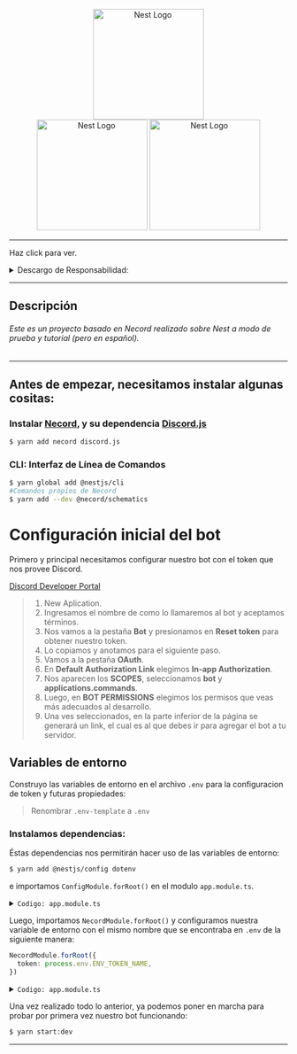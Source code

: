 <p align="center" >
    <a href="http://nestjs.com/" target="blank"><img src="https://nestjs.com/img/logo-small.svg" width="200" alt="Nest Logo" /></a></br>
    <a href="https://necord.org/" target="blank"><img src="https://necord.org/img/logo.png" width="200" alt="Nest Logo" /></a>
    <a href="https://necord.org/" target="blank"><img src="https://camo.githubusercontent.com/94402c561f7851d7d3c899ea70b282bd177f344319f08cb1d743de36f00cf020/68747470733a2f2f646973636f72642e6a732e6f72672f7374617469632f6c6f676f2e737667" width="200" alt="Nest Logo" /></a>
</p>


---
Haz click para ver.

<details>
<summary id="descargo-de-responsabilidad">Descargo de Responsabilidad:</summary>

<p>Este bot de Discord, utilizando la biblioteca Necord, tiene fines recreativos y de entretenimiento. 
La información proporcionada por el bot puede no ser completamente precisa o actualizada. No me hago responsable de las decisiones tomadas basándose en la información proporcionada por el bot.

El uso del bot está sujeto a cambios sin previo aviso. No garantizamos la disponibilidad continua, la funcionalidad o la precisión de los comandos proporcionados.

Este bot puede contener enlaces a sitios web de terceros. No respaldamos ni asumimos responsabilidad por el contenido de esos sitios.

Los usuarios son responsables de cumplir con los términos de servicio de Discord y cualquier otra regulación aplicable al utilizar este bot.

Al utilizar este bot, aceptas este descargo de responsabilidad y los términos de uso asociados.</p>
</details>

---

## Descripción

###### Este es un proyecto basado en Necord realizado sobre Nest a modo de prueba y tutorial (pero en español).

_________________________

## Antes de empezar, necesitamos instalar algunas cositas:

### Instalar [Necord](https://necord.org/), y su dependencia [Discord.js](https://discord.js.org/)
```bash
$ yarn add necord discord.js
```

### CLI: Interfaz de Línea de Comandos

```bash
$ yarn global add @nestjs/cli
#Comandos propios de Necord
$ yarn add --dev @necord/schematics
```

# Configuración inicial del bot
Primero y principal necesitamos configurar nuestro bot con el token que nos provee Discord.

[Discord Developer Portal](https://discord.com/developers/applications)
> 1. New Aplication.
> 2. Ingresamos el nombre de como lo llamaremos al bot y aceptamos términos.
> 3. Nos vamos a la pestaña **Bot** y presionamos en **Reset token** para obtener nuestro token.
> 4. Lo copiamos y anotamos para el siguiente paso.
> 5. Vamos a la pestaña **OAuth**.
> 6. En **Default Authorization Link** elegimos **In-app Authorization**.
> 7. Nos aparecen los **SCOPES**, seleccionamos **bot** y **applications.commands**.
> 8. Luego, en **BOT PERMISSIONS** elegimos los permisos que veas más adecuados al desarrollo.
> 9. Una ves seleccionados, en la parte inferior de la página se generará un link, el cual es al que debes ir para agregar el bot a tu servidor.

## Variables de entorno

Construyo las variables de entorno en el archivo ```.env``` para la configuracion de token y futuras propiedades:

> Renombrar ```.env-template``` a ```.env```

### Instalamos dependencias:
Éstas dependencias nos permitirán hacer uso de las variables de entorno:
```bash
$ yarn add @nestjs/config dotenv
```
e importamos `ConfigModule.forRoot()` en el modulo `app.module.ts`.

<details>
  <summary><code aria-atomic="true">Codigo: app.module.ts</code></summary>

```typescript
import { Module } from '@nestjs/common';
import { ConfigModule } from "@nestjs/config";

@Module({ 
  imports: [
    ConfigModule.forRoot(),
  ],
  controllers: [], 
  providers: [],
})
export class AppModule {}
```
</details>

Luego, importamos `NecordModule.forRoot()` y configuramos nuestra variable de entorno con el mismo nombre que se encontraba en `.env` de la siguiente manera:
````typescript
NecordModule.forRoot({
  token: process.env.ENV_TOKEN_NAME,
})
````
<details>
  <summary><code aria-atomic="true">Codigo: app.module.ts</code></summary>

```typescript
import { Module } from '@nestjs/common';
import { ConfigModule } from "@nestjs/config";
import { NecordModule } from "necord";

@Module({ 
  imports: [
    ConfigModule.forRoot(),
    NecordModule.forRoot({
      token: process.env.DISCORD_TOKEN,
      //y agregamos y guild para empezar a detectar el token y levantar bot
      intents: [IntentsBitField.Flags.Guilds],
    }),
  ],
  controllers: [], 
  providers: [],
})
export class AppModule {}
```
</details>

Una vez realizado todo lo anterior, ya podemos poner en marcha para probar por primera vez nuestro bot funcionando:
```bash
$ yarn start:dev
```
___

